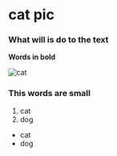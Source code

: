 # cat pic

### What will is do to the text

**Words in bold**

![cat](https://images.theconversation.com/files/350865/original/file-20200803-24-50u91u.jpg?ixlib=rb-1.1.0&q=45&auto=format&w=1200&h=1200.0&fit=crop)

### This words are small

1. cat
2. dog

- cat
- dog
